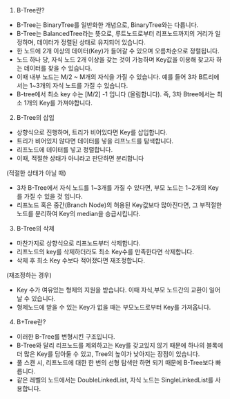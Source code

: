 1. B-Tree란?

- B-Tree는 BinaryTree를 일반화한 개념으로, BinaryTree와는 다릅니다.
- B-Tree는 BalancedTree라는 뜻으로, 루트노드로부터 리프노드까지의 거리가 일정하며, 데이터가 정렬된 상태로 유지되어 있습니다.
- 한 노드에 2개 이상의 데이터(Key)가 들어갈 수 있으며 오름차순으로 정렬됩니다.
- 노드 하나 당, 자식 노드 2개 이상을 갖는 것이 가능하며 Key값을 이용해 찾고자 하는 데이터를 찾을 수 있습니다.
- 이때 내부 노드는 M/2 ~ M개의 자식을 가질 수 있습니다. 예를 들어 3차 B트리에서는 1~3개의 자식 노드를 가질 수 있습니다.
- B-tree에서 최소 key 수는 [M/2] -1 입니다 (올림합니다). 즉, 3차 Btree에서는 최소 1개의 Key를 가져야합니다. 

2. B-Tree의 삽입
- 상향식으로 진행하며, 트리가 비어있다면 Key를 삽입합니다.
- 트리가 비어있지 않다면 데이터를 넣을 리프노드를 탐색합니다.
- 리프노드에 데이터를 넣고 정렬합니다. 
- 이때, 적절한 상태가 아니라고 판단하면 분리합니다

(적절한 상태가 아닐 때)  
- 3차 B-Tree에서 자식 노드를 1~3개를 가질 수 있다면, 부모 노드는 1~2개의 Key를 가질 수 있을 것 입니다.
- 리프노드 혹은 중간(Branch Node)의 허용된 Key값보다 많아진다면, 그 부적절한 노드를 분리하여 Key의 median을 승급시킵니다.


3. B-Tree의 삭제
- 마찬가지로 상향식으로 리프노드부터 삭제합니다.
- 리프노드의 key를 삭제하더라도 최소 Key수를 만족한다면 삭제합니다.
- 삭제 후 최소 Key 수보다 적어졌다면 재조정합니다.

(재조정하는 경우)
- Key 수가 여유있는 형제의 지원을 받습니다. 이때 자식,부모 노드간의 교환이 일어날 수 있습니다.
- 형제노드에 받을 수 있는 Key가 없을 때는 부모노드로부터 Key를 가져옵니다.

4. B+Tree란?
- 이러한 B-Tree를 변형시킨 구조입니다.
- B-Tree와 달리 리프노드를 제외하고는 Key를 갖고있지 않기 때문에 하나의 블록에 더 많은 Key를 담아둘 수 있고, Tree의 높이가 낮아지는 장점이 있습니다.
- 풀 스캔 시, 리프노드에 대한 한 번의 선형 탐색만 하면 되기 때문에 B-Tree보다 빠릅니다.
- 같은 레벨의 노드에서는 DoubleLinkedList, 자식 노드는 SingleLinkedList를 사용합니다.